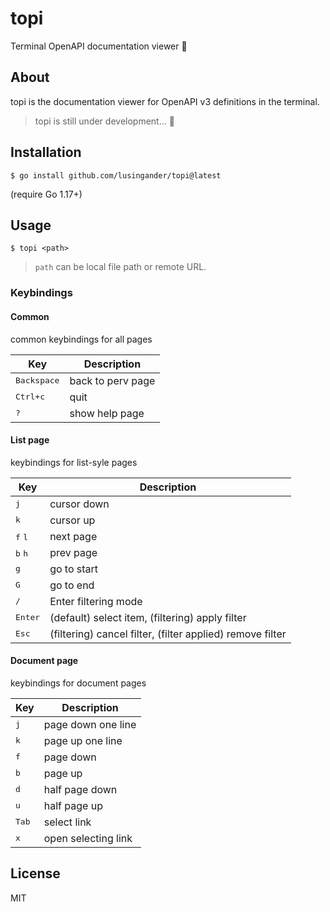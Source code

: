 # topi

Terminal OpenAPI documentation viewer 🐐

## About

topi is the documentation viewer for OpenAPI v3 definitions in the terminal.

> topi is still under development... 🐐

## Installation

`$ go install github.com/lusingander/topi@latest`

(require Go 1.17+)

## Usage

`$ topi <path>`

> `path` can be local file path or remote URL.

### Keybindings

#### Common

common keybindings for all pages

|Key|Description|
|-|-|
|<kbd>Backspace</kbd>|back to perv page|
|<kbd>Ctrl+c</kbd>|quit|
|<kbd>?</kbd>|show help page|

#### List page

keybindings for list-syle pages 

|Key|Description|
|-|-|
|<kbd>j</kbd>|cursor down|
|<kbd>k</kbd>|cursor up|
|<kbd>f</kbd> <kbd>l</kbd>|next page|
|<kbd>b</kbd> <kbd>h</kbd>|prev page|
|<kbd>g</kbd>|go to start|
|<kbd>G</kbd>|go to end|
|<kbd>/</kbd>|Enter filtering mode|
|<kbd>Enter</kbd>|(default) select item, (filtering) apply filter|
|<kbd>Esc</kbd>|(filtering) cancel filter, (filter applied) remove filter|

#### Document page

keybindings for document pages 

|Key|Description|
|-|-|
|<kbd>j</kbd>|page down one line|
|<kbd>k</kbd>|page up one line|
|<kbd>f</kbd>|page down|
|<kbd>b</kbd>|page up|
|<kbd>d</kbd>|half page down|
|<kbd>u</kbd>|half page up|
|<kbd>Tab</kbd>|select link|
|<kbd>x</kbd>|open selecting link|

## License

MIT
